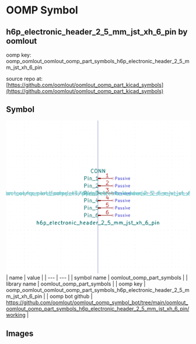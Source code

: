 # OOMP Symbol  
## h6p_electronic_header_2_5_mm_jst_xh_6_pin  by oomlout  
  
oomp key: oomp_oomlout_oomlout_oomp_part_symbols_h6p_electronic_header_2_5_mm_jst_xh_6_pin  
  
source repo at: [https://github.com/oomlout/oomlout_oomp_part_kicad_symbols](https://github.com/oomlout/oomlout_oomp_part_kicad_symbols)  
## Symbol  
  
[![working.png](working_600.png)](working.png)  
| name | value | 
| --- | --- | 
| symbol name | oomlout_oomp_part_symbols | 
| library name | oomlout_oomp_part_symbols | 
| oomp key | oomp_oomlout_oomlout_oomp_part_symbols_h6p_electronic_header_2_5_mm_jst_xh_6_pin | 
| oomp bot github | https://github.com/oomlout/oomlout_oomp_symbol_bot/tree/main/oomlout_oomlout_oomp_part_symbols_h6p_electronic_header_2_5_mm_jst_xh_6_pin/working | 
## Images  
